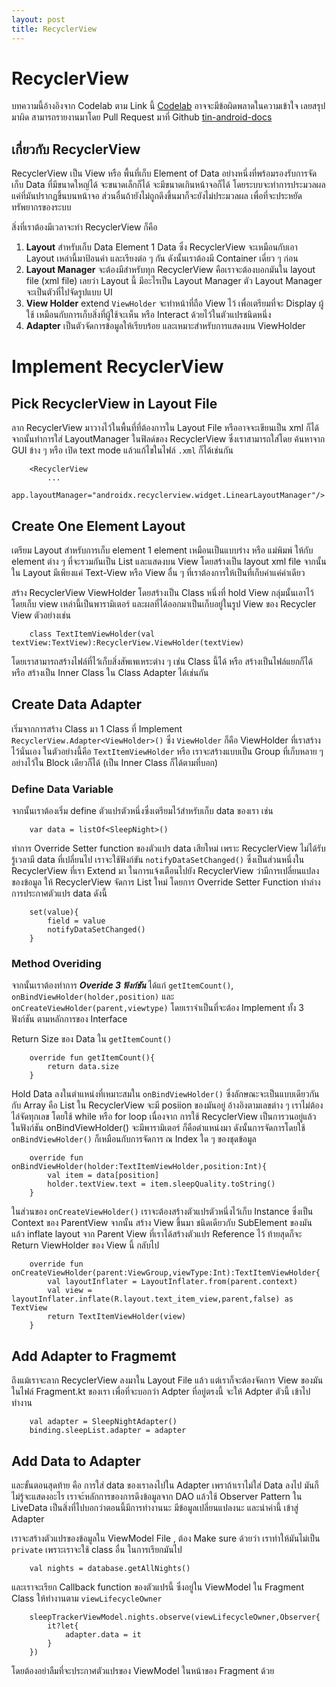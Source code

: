 ```yaml
---
layout: post
title: RecyclerView
---
```


# RecyclerView

บทความนี้อ้างอิงจาก Codelab ตาม Link นี้ [Codelab](https://codelabs.developers.google.com/codelabs/kotlin-android-training-recyclerview-fundamentals/) อาจจะมีข้อผิดพลาดในความเข้าใจ เลยสรุปมาผิด สามารถรายงานมาโดย Pull Request มาที่ Github [tin-android-docs](https://github.com/TheDuckCreator/tin-android-docs)

## เกี่ยวกับ RecyclerView

RecyclerView เป็น View หรือ พื้นที่เก็บ Element of Data อย่างหนึ่งที่พร้อมรองรับการจัดเก็บ Data ที่มีขนาดใหญ่ได้ จะขนาดเล็กก็ได้ จะมีขนาดเกินหน้าจอก็ได้ โดยระบบจะทำการประมวลผลแค่ที่มันปรากฏขึ้นบนหน้าจอ ส่วนอื่นถ้ายังไม่ถูกดึงขึ้นมาก็จะยังไม่ประมวลผล เพื่อที่จะประหยัดทรัพยากรของระบบ

สิ่งที่เราต้องมีเวลาจะทำ RecyclerView ก็คือ

1. **Layout** สำหรับเก็บ Data Element 1 Data ซึ่ง RecyclerView จะเหมือนกับเอา Layout เหล่านี้มาป้อนค่า และเรียงต่อ ๆ กัน ดังนั้นเราต้องมี Container เดี่ยว ๆ ก่อน
2. **Layout Manager** จะต้องมีสำหรับทุก RecyclerView คือเราจะต้องบอกมันใน layout file (xml file) เลยว่า Layout นี้ มีอะไรเป็น Layout Manager ตัว Layout Manager จะเป็นตัวที่ไปจัดรูปแบบ UI
3. **View Holder** extend `ViewHolder` จะทำหน้าที่ถือ View ไว้ เพื่อเตรียมที่จะ Display ผู้ใช้ เหมือนกับการเก็บสิ่งที่ผู้ใช้จะเห็น หรือ Interact ด้วยไว้ในตัวแปรชนิดหนึ่ง
4. **Adapter** เป็นตัวจัดการข้อมูลให้เรียบร้อย และเหมาะสำหรับการแสดงบน ViewHolder

# Implement RecyclerView

## Pick RecyclerView in Layout File

ลาก RecyclerView มาวางไว้ในพื้นที่ที่ต้องการใน Layout File หรืออาจจะเขียนเป็น xml ก็ได้ จากนั้นทำการใส่ LayoutManager ในฟิลด์ของ RecyclerView ซึ่งเราสามารถใส่โดย ค้นหาจาก GUI ข้าง ๆ หรือ เปิด text mode แล้วแก้ไขในไฟล์ `.xml` ก็ได้เช่นกัน

        <RecyclerView
            ...
            app.layoutManager="androidx.recyclerview.widget.LinearLayoutManager"/>

## Create One Element Layout

เตรียม Layout สำหรับการเก็บ element 1 element เหมือนเป็นแบบร่าง หรือ แม่พิมพ์ ให้กับ element ต่าง ๆ ที่จะรวมกันเป็น List และแสดงบน View โดยสร้างเป็น layout xml file จากนั้นใน Layout มีเพียงแค่ Text-View หรือ View อื่น ๆ ที่เราต้องการให้เป็นที่เก็บค่าแค่ค่าเดียว

สร้าง RecyclerView ViewHolder โดยสร้างเป็น Class หนึ่งที่ hold View กลุ่มนั้นเอาไว้ โดยเก็บ view เหล่านี้เป็นพารามิเตอร์ และผลที่ได้ออกมาเป็นเก็บอยู่ในรูป View ของ Recycler View ตัวอย่างเช่น

        class TextItemViewHolder(val textView:TextView):RecyclerView.ViewHolder(textView)

โดยเราสามารถสร้างไฟล์ที่ไว้เก็บสิ่งสัพเพเหระต่าง ๆ เช่น Class นี้ได้ หรือ สร้างเป็นไฟล์แยกก็ได้ หรือ สร้างเป็น Inner Class ใน Class Adapter ได้เช่นกัน

## Create Data Adapter

เริ่มจากการสร้าง Class มา 1 Class ที่ Implement `RecyclerView.Adapter<ViewHolder>()` ซึ่ง `ViewHolder` ก็คือ ViewHolder ที่เราสร้างไว้นั่นเอง ในตัวอย่างนี้คือ `TextItemViewHolder` หรือ เราจะสร้างแบบเป็น Group ที่เก็บหลาย ๆ อย่างไว้ใน Block เดียวก็ได้ (เป็น Inner Class ก็ได้ตามที่บอก)

### Define Data Variable

จากนั้นเราต้องเริ่ม define ตัวแปรตัวหนึ่งซึ่งเตรียมไว้สำหรับเก็บ data ของเรา เช่น

        var data = listOf<SleepNight>()

ทำการ Override Setter function ของตัวแปร data เสียใหม่ เพราะ RecyclerView ไม่ได้รับรู้เวลามี data ที่เปลี่ยนไป เราจะใช้ฟังก์ขัน `notifyDataSetChanged()` ซึ่งเป็นส่วนหนึ่งใน RecyclerView ที่เรา Extend มา ในการแจ้งเตือนไปยัง RecyclerView ว่ามีการเปลี่ยนแปลงของข้อมูล ให้ RecyclerView จัดการ List ใหม่ โดยการ Override Setter Function ทำล่างการประกาศตัวแปร data ดังนี้

        set(value){
            field = value
            notifyDataSetChanged()
        }

### Method Overiding

จากนั้นเราต้องทำการ **_Overide 3 ฟังก์ชัน_** ได้แก่ `getItemCount()`, `onBindViewHolder(holder,position)` และ `onCreateViewHolder(parent,viewtype)` โดยเราจำเป็นที่จะต้อง Implement ทั้ง 3 ฟังก์ชัน ตามหลักการของ Interface

Return Size ของ Data ใน `getItemCount()`

        override fun getItemCount(){
            return data.size
        }

Hold Data ลงในตำแหน่งที่เหมาะสมใน `onBindViewHolder()` ซึ่งลักษณะจะเป็นแบบเดียวกันกับ Array คือ List ใน RecyclerView จะมี posiion ของมันอยู่ อ้างอิงตามเลขต่าง ๆ เราไม่ต้องไล่จัดทุกเลข โดยใช้ while หรือ for loop เนื่องจาก การใช้ RecyclerView เป็นการวนอยู่แล้ว ในฟังก์ชัน onBindViewHolder() จะมีพารามิเตอร์ ก็คือตำแหน่งมา ดังนั้นการจัดการโดยใช้ `onBindViewHolder()` ก็เหมือนกับการจัดการ ณ Index ใด ๆ ของชุดข้อมูล

        override fun onBindViewHolder(holder:TextItemViewHolder,position:Int){
            val item = data[position]
            holder.textView.text = item.sleepQuality.toString()
        }

ในส่วนของ `onCreateViewHolder()` เราจะต้องสร้างตัวแปรตัวหนึ่งไว้เก็บ Instance ซึ่งเป็น Context ของ ParentView จากนั้น สร้าง View ขึ้นมา ชนิดเดียวกับ SubElement ของมัน แล้ว inflate layout จาก Parent View ที่เราได้สร้างตัวแปร Reference ไว้ ท้ายสุดก็จะ Return ViewHolder ของ View นี้ กลับไป

        override fun onCreateViewHolder(parent:ViewGroup,viewType:Int):TextItemViewHolder{
            val layoutInflater = LayoutInflater.from(parent.context)
            val view = layoutInflater.inflate(R.layout.text_item_view,parent,false) as TextView
            return TextItemViewHolder(view)
        }

## Add Adapter to Fragmemt

ถึงแม้เราจะลาก RecyclerView ลงมาใน Layout File แล้ว แต่เราก็จะต้องจัดการ View ของมัน ในไฟล์ Fragment.kt ของเรา เพื่อที่จะบอกว่า Adpter ที่อยู่ตรงนี้ จะให้ Adpter ตัวนี้ เข้าไปทำงาน

        val adapter = SleepNightAdapter()
        binding.sleepList.adapter = adapter

## Add Data to Adapter

และขั้นตอนสุดท้าย คือ การใส่ data ของเราลงไปใน Adapter เพราถ้าเราไม่ใส่ Data ลงไป มันก็ไม่รู้จะแสดงอะไร เราจะ้หลักการของการดึงข้อมูลจาก DAO แล้วใช้ Observer Pattern ใน LiveData เป็นสิ่งที่ไปบอกว่าตอนนี้มีการทำงานนะ มีข้อมูลเปลี่ยนแปลงนะ และนำค่านี้ เข้าสู่ Adapter

เราจะสร้างตัวแปรของข้อมูลใน ViewModel File , ต้อง Make sure ด้วยว่า เราทำให้มันไม่เป็น `private` เพราะเราจะใช้ class อื่น ในการเรียกมันไป

        val nights = database.getAllNights()

และเราจะเรียก Callback function ของตัวแปรนี้ ซึ่งอยู่ใน ViewModel ใน Fragment Class ให้ทำงานตาม `viewLifecycleOwner`

        sleepTrackerViewModel.nights.observe(viewLifecycleOwner,Observer{
            it?let{
                adapter.data = it
            }
        })

โดยต้องอย่าลืมที่จะประกาศตัวแปรของ ViewModel ในหน้าของ Fragment ด้วย
